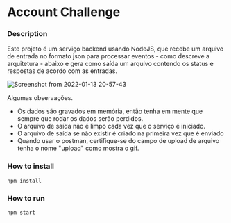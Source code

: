 Account Challenge
============

### Description

Este projeto é um serviço backend usando NodeJS, que recebe um arquivo de entrada no formato json para processar eventos - como descreve a arquitetura - abaixo e gera como saída um arquivo contendo os status e respostas de acordo com as entradas.

![Screenshot from 2022-01-13 20-57-43](https://user-images.githubusercontent.com/20117606/149427593-fbeada36-9d6e-4f9e-8614-e241da440775.png)

Algumas observações. 
 - Os dados são gravados em memória, então tenha em mente que sempre que rodar os dados serão perdidos.
 - O arquivo de saída não é limpo cada vez que o serviço é iniciado.
 - O arquivo de saída se não existir é criado na primeira vez que é enviado
 - Quando usar o postman, certifique-se do campo de upload de arquivo tenha o nome "upload" como mostra o gif.
 
### How to install
``` 
npm install
```

### How to run
``` 
npm start
```
